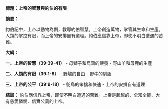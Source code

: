 **標題：上帝的智慧與約伯的有限**

**摘要：**

約伯記中，上帝以動物為例，教導約伯智慧。上帝創造萬物，掌管其生命和生產。人類的掌控有限，而上帝的安排自有道理。約伯應信靠上帝，即使不明白遭遇的苦難。

**大綱：**

**一、上帝的智慧（39:39-41）**
    - 母獅子和烏鴉的餵養
    - 野山羊和母鹿的生產

**二、人類的有限（39:1-8）**
    - 野驢的自由
    - 野牛的馴服

**三、上帝的公平（39:9-18）**
    - 鴕鳥的笨拙和快速
    - 上帝的安排自有道理

**結論：**
約伯應信靠上帝，即使不明白遭遇的苦難。上帝是超越的、全知全能、大有慈愛憐憫、信實公義的上帝。